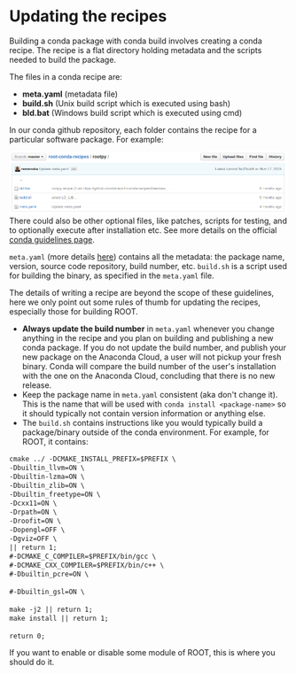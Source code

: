 # Updating the recipes
Building a conda package with conda build involves creating a conda recipe. The recipe is a flat directory holding metadata and the scripts needed to build the package.

The files in a conda recipe are:
* **meta.yaml** (metadata file)
* **build.sh** (Unix build script which is executed using bash)
* **bld.bat** (Windows build script which is executed using cmd)

In our conda github repository, each folder contains the recipe for a particular software package. For example:

![](gitbook2.png)
There could also be other optional files, like patches, scripts for testing, and to optionally execute after installation etc. See more details on the official [conda guidelines page](http://conda.pydata.org/).

```meta.yaml``` (more details [here](http://conda.pydata.org/docs/building/meta-yaml.html)) contains all the metadata: the package name, version, source code repository, build number, etc.
```build.sh``` is a script used for building the binary, as specified in the ```meta.yaml``` file. 

The details of writing a recipe are beyond the scope of these guidelines, here we only point out some rules of thumb for updating the recipes, especially those for building ROOT.

* **Always update the build number** in ```meta.yaml``` whenever you change anything in the recipe and you plan on building and publishing a new conda package. If you do not update the build number, and publish your new package on the Anaconda Cloud, a user will not pickup your fresh binary. Conda will compare the build number of the user's installation with the one on the Anaconda Cloud, concluding that there is no new release. 
* Keep the package name in ```meta.yaml``` consistent (aka don't change it). This is the name that will be used with ```conda install <package-name>``` so it should typically not contain version information or anything else.
* The ```build.sh``` contains instructions like you would typically build a package/binary outside of the conda environment. For example, for ROOT, it contains:


```
cmake ../ -DCMAKE_INSTALL_PREFIX=$PREFIX \
-Dbuiltin_llvm=ON \
-Dbuiltin-lzma=ON \
-Dbuiltin_zlib=ON \
-Dbuiltin_freetype=ON \
-Dcxx11=ON \
-Drpath=ON \
-Droofit=ON \
-Dopengl=OFF \
-Dgviz=OFF \
|| return 1;
#-DCMAKE_C_COMPILER=$PREFIX/bin/gcc \
#-DCMAKE_CXX_COMPILER=$PREFIX/bin/c++ \
#-Dbuiltin_pcre=ON \

#-Dbuiltin_gsl=ON \

make -j2 || return 1;
make install || return 1;

return 0;
```
If you want to enable or disable some module of ROOT, this is where you should do it. 








